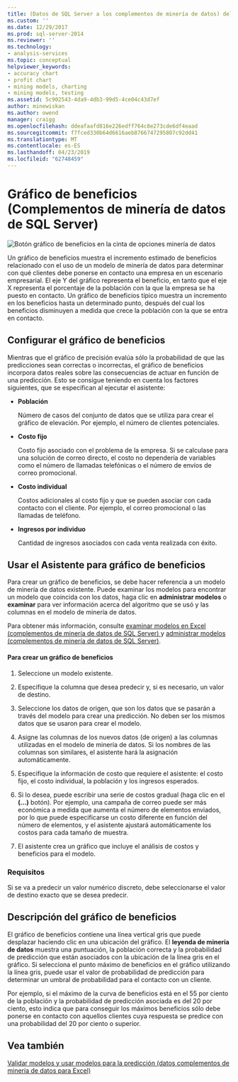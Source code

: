 ```yaml
---
title: (Datos de SQL Server a los complementos de minería de datos) del gráfico de beneficios | Microsoft Docs
ms.custom: ''
ms.date: 12/29/2017
ms.prod: sql-server-2014
ms.reviewer: ''
ms.technology:
- analysis-services
ms.topic: conceptual
helpviewer_keywords:
- accuracy chart
- profit chart
- mining models, charting
- mining models, testing
ms.assetid: 5c902543-4da9-4db3-99d5-4ce04c43d7ef
author: minewiskan
ms.author: owend
manager: craigg
ms.openlocfilehash: ddeafaafd816e226edff764c8e273cde6df4eaad
ms.sourcegitcommit: f7fced330b64d6616aeb8766747295807c92dd41
ms.translationtype: MT
ms.contentlocale: es-ES
ms.lasthandoff: 04/23/2019
ms.locfileid: "62748459"
---
```

# <a name="profit-chart-sql-server-data-mining-add-ins"></a>Gráfico de beneficios (Complementos de minería de datos de SQL Server)
  ![Botón gráfico de beneficios en la cinta de opciones minería de datos](media/dmc-profitchart.gif "botón gráfico de beneficios en la cinta de opciones minería de datos")  
  
 Un gráfico de beneficios muestra el incremento estimado de beneficios relacionado con el uso de un modelo de minería de datos para determinar con qué clientes debe ponerse en contacto una empresa en un escenario empresarial. El eje Y del gráfico representa el beneficio, en tanto que el eje X representa el porcentaje de la población con la que la empresa se ha puesto en contacto. Un gráfico de beneficios típico muestra un incremento en los beneficios hasta un determinado punto, después del cual los beneficios disminuyen a medida que crece la población con la que se entra en contacto.  
  
## <a name="configuring-the-profit-chart"></a>Configurar el gráfico de beneficios  
 Mientras que el gráfico de precisión evalúa sólo la probabilidad de que las predicciones sean correctas o incorrectas, el gráfico de beneficios incorpora datos reales sobre las consecuencias de actuar en función de una predicción. Esto se consigue teniendo en cuenta los factores siguientes, que se especifican al ejecutar el asistente:  
  
-   **Población**  
  
     Número de casos del conjunto de datos que se utiliza para crear el gráfico de elevación. Por ejemplo, el número de clientes potenciales.  
  
-   **Costo fijo**  
  
     Costo fijo asociado con el problema de la empresa. Si se calculase para una solución de correo directo, el costo no dependería de variables como el número de llamadas telefónicas o el número de envíos de correo promocional.  
  
-   **Costo individual**  
  
     Costos adicionales al costo fijo y que se pueden asociar con cada contacto con el cliente. Por ejemplo, el correo promocional o las llamadas de teléfono.  
  
-   **Ingresos por individuo**  
  
     Cantidad de ingresos asociados con cada venta realizada con éxito.  
  
## <a name="using-the-profit-chart-wizard"></a>Usar el Asistente para gráfico de beneficios  
 Para crear un gráfico de beneficios, se debe hacer referencia a un modelo de minería de datos existente. Puede examinar los modelos para encontrar un modelo que coincida con los datos, haga clic en **administrar modelos** o **examinar** para ver información acerca del algoritmo que se usó y las columnas en el modelo de minería de datos.  
  
 Para obtener más información, consulte [examinar modelos en Excel &#40;complementos de minería de datos de SQL Server&#41; ](browsing-models-in-excel-sql-server-data-mining-add-ins.md) y [administrar modelos &#40;complementos de minería de datos de SQL Server&#41;](manage-models-sql-server-data-mining-add-ins.md).  
  
#### <a name="to-create-a-profit-chart"></a>Para crear un gráfico de beneficios  
  
1.  Seleccione un modelo existente.  
  
2.  Especifique la columna que desea predecir y, si es necesario, un valor de destino.  
  
3.  Seleccione los datos de origen, que son los datos que se pasarán a través del modelo para crear una predicción. No deben ser los mismos datos que se usaron para crear el modelo.  
  
4.  Asigne las columnas de los nuevos datos (de origen) a las columnas utilizadas en el modelo de minería de datos. Si los nombres de las columnas son similares, el asistente hará la asignación automáticamente.  
  
5.  Especifique la información de costo que requiere el asistente: el costo fijo, el costo individual, la población y los ingresos esperados.  
  
6.  Si lo desea, puede escribir una serie de costos gradual (haga clic en el **(...)**  botón). Por ejemplo, una campaña de correo puede ser más económica a medida que aumenta el número de elementos enviados, por lo que puede especificarse un costo diferente en función del número de elementos, y el asistente ajustará automáticamente los costos para cada tamaño de muestra.  
  
7.  El asistente crea un gráfico que incluye el análisis de costos y beneficios para el modelo.  
  
### <a name="requirements"></a>Requisitos  
 Si se va a predecir un valor numérico discreto, debe seleccionarse el valor de destino exacto que se desea predecir.  
  
## <a name="understanding-the-profit-chart"></a>Descripción del gráfico de beneficios  
 El gráfico de beneficios contiene una línea vertical gris que puede desplazar haciendo clic en una ubicación del gráfico. El **leyenda de minería de datos** muestra una puntuación, la población correcta y la probabilidad de predicción que están asociados con la ubicación de la línea gris en el gráfico. Si selecciona el punto máximo de beneficios en el gráfico utilizando la línea gris, puede usar el valor de probabilidad de predicción para determinar un umbral de probabilidad para el contacto con un cliente.  
  
 Por ejemplo, si el máximo de la curva de beneficios está en el 55 por ciento de la población y la probabilidad de predicción asociada es del 20 por ciento, esto indica que para conseguir los máximos beneficios sólo debe ponerse en contacto con aquellos clientes cuya respuesta se predice con una probabilidad del 20 por ciento o superior.  
  
## <a name="see-also"></a>Vea también  
 [Validar modelos y usar modelos para la predicción &#40;datos complementos de minería de datos para Excel&#41;](validating-models-and-using-models-for-prediction-data-mining-add-ins-for-excel.md)  
  
  
